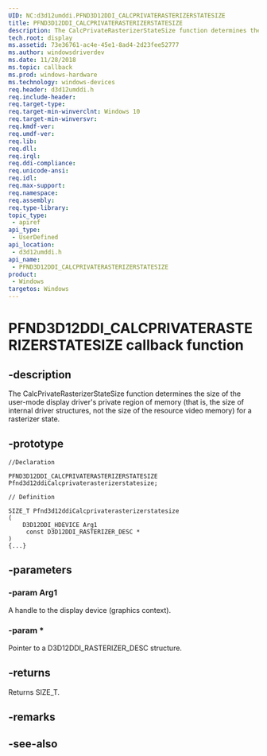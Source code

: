 ```yaml
---
UID: NC:d3d12umddi.PFND3D12DDI_CALCPRIVATERASTERIZERSTATESIZE
title: PFND3D12DDI_CALCPRIVATERASTERIZERSTATESIZE
description: The CalcPrivateRasterizerStateSize function determines the size of the user-mode display driver's private region of memory (that is, the size of internal driver structures, not the size of the resource video memory) for a rasterizer state.
tech.root: display
ms.assetid: 73e36761-ac4e-45e1-8ad4-2d23fee52777
ms.author: windowsdriverdev
ms.date: 11/28/2018
ms.topic: callback
ms.prod: windows-hardware
ms.technology: windows-devices
req.header: d3d12umddi.h
req.include-header:
req.target-type:
req.target-min-winverclnt: Windows 10
req.target-min-winversvr:
req.kmdf-ver:
req.umdf-ver:
req.lib:
req.dll:
req.irql: 
req.ddi-compliance:
req.unicode-ansi:
req.idl:
req.max-support:
req.namespace:
req.assembly:
req.type-library: 
topic_type: 
 - apiref
api_type: 
 - UserDefined
api_location: 
 - d3d12umddi.h
api_name: 
 - PFND3D12DDI_CALCPRIVATERASTERIZERSTATESIZE
product: 
 - Windows
targetos: Windows
---
```


# PFND3D12DDI_CALCPRIVATERASTERIZERSTATESIZE callback function

## -description

The CalcPrivateRasterizerStateSize function determines the size of the user-mode display driver's private region of memory (that is, the size of internal driver structures, not the size of the resource video memory) for a rasterizer state.

## -prototype

```
//Declaration

PFND3D12DDI_CALCPRIVATERASTERIZERSTATESIZE Pfnd3d12ddiCalcprivaterasterizerstatesize; 

// Definition

SIZE_T Pfnd3d12ddiCalcprivaterasterizerstatesize 
(
	D3D12DDI_HDEVICE Arg1
	 const D3D12DDI_RASTERIZER_DESC *
)
{...}

```

## -parameters

### -param Arg1

A handle to the display device (graphics context).

### -param *

Pointer to a D3D12DDI_RASTERIZER_DESC structure.

## -returns

Returns SIZE_T.

## -remarks



## -see-also
